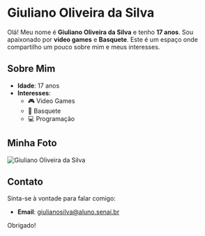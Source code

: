 # Giuliano Oliveira da Silva

Olá! Meu nome é **Giuliano Oliveira da Silva** e tenho **17 anos**. Sou apaixonado por **video games** e **Basquete**. Este é um espaço onde compartilho um pouco sobre mim e meus interesses.

## Sobre Mim

- **Idade**: 17 anos
- **Interesses**:
  - 🎮 Video Games
  - 🏀 Basquete
  - 💻 Programação

## Minha Foto

![Giuliano Oliveira da Silva](https://www.google.com/url?sa=i&url=https%3A%2F%2Fsoundcloud.com%2Fmaemaemasta%2Fhot-meme-ft-lebron-james&psig=AOvVaw1FG5QgLJNupTH84gQ-PoPb&ust=1728407916050000&source=images&cd=vfe&opi=89978449&ved=0CBQQjRxqFwoTCPCZ97Hj_IgDFQAAAAAdAAAAABAE)

## Contato

Sinta-se à vontade para falar comigo:

- **Email**: giulianosilva@aluno.senai.br


Obrigado!
